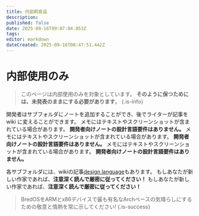 ```yaml
---
title: 内部飼育品
description:
published: false
date: 2025-09-16T09:07:04.053Z
tags:
editor: markdown
dateCreated: 2025-09-16T08:47:51.442Z
---
```


# 内部使用のみ

> このページは内部使用のみを対象としています。 **そのように保つためには、未発表のままにする必要があります**。
> {.is-info}

開発者はサブフォルダにノートを追加することができ、後でライターが記事を wiki に変えることができます。 メモにはテキストやスクリーンショットが含まれている場合があります。 **開発者向けノートの設計言語要件はありません。** メモにはテキストやスクリーンショットが含まれている場合があります。 **開発者向けノートの設計言語要件はありません。** メモにはテキストやスクリーンショットが含まれている場合があります。 **開発者向けノートの設計言語要件はありません。**

各サブフォルダには、wikiの記事[design language](/en/internal-bred-stuff/design-language)もあります。 もしあなたが新しい作家であれば、**注意深く読んで厳密に従ってください！** もしあなたが新しい作家であれば、**注意深く読んで厳密に従ってください！**

> BredOSをARMとx86デバイスで最も有名なArchベースの気晴らしにするための敬意と情熱を常に示してください!
> {.is-success}
